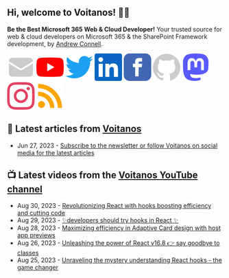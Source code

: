 ## Hi, welcome to Voitanos! 👋🏼

**Be the Best Microsoft 365 Web & Cloud Developer!** Your trusted source for web & cloud developers on Microsoft 365 & the SharePoint Framework development, by [Andrew Connell](https://www.voitanos.io/pages/about-andrew).

[![](https://raw.githubusercontent.com/Voitanos/.github/main/images/mail.svg)](https://www.youtube.com/newsletter) [![](https://raw.githubusercontent.com/Voitanos/.github/main/images/youtube.svg)](https://www.youtube.com/voitanosio) [![](https://raw.githubusercontent.com/Voitanos/.github/main/images/twitter.svg)](https://twitter.com/voitanos) [![](https://raw.githubusercontent.com/Voitanos/.github/main/images/linkedin.svg)](https://www.linkedin.com/company/voitanos-llc) [![](https://raw.githubusercontent.com/Voitanos/.github/main/images/facebook.svg)](https://www.facebook.com/voitanos) [![](https://raw.githubusercontent.com/Voitanos/.github/main/images/github.svg)](https://github.com/voitanos) <a rel="me" href="https://mastodon.world/@voitanos"><img src="https://raw.githubusercontent.com/Voitanos/.github/main/images/mastodon.svg" /></a> [![](https://raw.githubusercontent.com/Voitanos/.github/main/images/instagram.svg)](https://www.instagram.com/voitanos_llc) [![](https://raw.githubusercontent.com/Voitanos/.github/main/images/rss.svg)](https://www.voitanos.io/blog)

## 📙 Latest articles from [Voitanos](https://www.voitanos.io/blog)
<!-- VOITANOSBLOG-POST-LIST:START -->
- Jun 27, 2023 - [Subscribe to the newsletter or follow Voitanos on social media for the latest articles](https://www.voitanos.io/newsletter)<!-- VOITANOSBLOG-POST-LIST:END -->

## 📺 Latest videos from the [Voitanos YouTube channel](https://www.youtube.com/voitanosio)
<!-- VOITANOSYOUTUBE-POST-LIST:START -->
- Aug 30, 2023 - [Revolutionizing React with hooks boosting efficiency and cutting code](https://www.youtube.com/watch?v=a7tDGmmaTLw)
- Aug 29, 2023 - [✨developers should try hooks in React ✨](https://www.youtube.com/watch?v=4mRIlYivAuY)
- Aug 28, 2023 - [Maximizing efficiency in Adaptive Card design with host app previews](https://www.youtube.com/watch?v=f7lIzy7QN2k)
- Aug 26, 2023 - [Unleashing the power of React v16.8 👉 say goodbye to classes](https://www.youtube.com/watch?v=gnm8ACLL_nM)
- Aug 25, 2023 - [Unraveling the mystery understanding React hooks - the game changer](https://www.youtube.com/watch?v=euMHsmZm8Cw)<!-- VOITANOSYOUTUBE-POST-LIST:END -->
